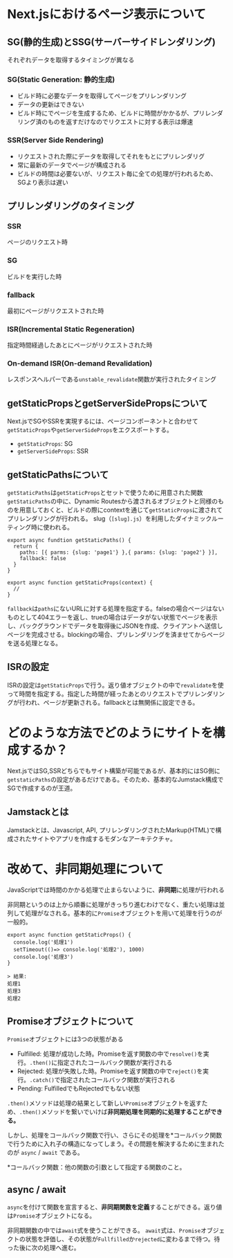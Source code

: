 # Next.jsにおけるページ表示について

## SG(静的生成)とSSG(サーバーサイドレンダリング)
それぞれデータを取得するタイミングが異なる

### SG(Static Generation: 静的生成)
- ビルド時に必要なデータを取得してページをプリレンダリング
- データの更新はできない
- ビルド時にでページを生成するため、ビルドに時間がかかるが、プリレンダリング済のものを返すだけなのでリクエストに対する表示は爆速

### SSR(Server Side Rendering)
- リクエストされた際にデータを取得してそれをもとにプリレンダリグ
- 常に最新のデータでページが構成される
- ビルドの時間は必要ないが、リクエスト毎に全ての処理が行われるため、SGより表示は遅い

## プリレンダリングのタイミング
### SSR
ページのリクエスト時
### SG
ビルドを実行した時
### fallback
最初にページがリクエストされた時
### ISR(Incremental Static Regeneration)
指定時間経過したあとにページがリクエストされた時
### On-demand ISR(On-demand Revalidation)
レスポンスヘルパーである`unstable_revalidate`関数が実行されたタイミング


## getStaticPropsとgetServerSidePropsについて
Next.jsでSGやSSRを実現するには、ページコンポーネントと合わせて`getStaticProps`や`getServerSideProps`をエクスポートする。

- `getStaticProps`: SG
- `getServerSideProps`: SSR

## getStaticPathsについて
`getStaticPaths`は`getStaticProps`とセットで使うために用意された関数
`getStaticPaths`の中に、Dynamic Routesから渡されるオブジェクトと同様のものを用意しておくと、ビルドの際にcontextを通じて`getStaticProps`に渡されてプリレンダリングが行われる。
slug（`[slug].js`）を利用したダイナミックルーティング時に使われる。

```
export async fundtion getStaticPaths() {
  return {
    paths: [{ parms: {slug: 'page1'} },{ params: {slug: 'page2'} }],
    fallback: false
  }
}

export async function getStaticProps(context) {
  //
}
```

`fallback`は`paths`にないURLに対する処理を指定する。falseの場合ページはないものとして404エラーを返し、trueの場合はデータがない状態でページを表示し、バックグラウンドでデータを取得後にJSONを作成、クライアントへ送信しページを完成させる。blockingの場合、プリレンダリングを済ませてからページを送る処理となる。

## ISRの設定
ISRの設定は`getStaticProps`で行う。返り値オブジェクトの中で`revalidate`を使って時間を指定する。指定した時間が経ったあとのリクエストでプリレンダリングが行われ、ページが更新される。fallbackとは無関係に設定できる。

# どのような方法でどのようにサイトを構成するか？

Next.jsではSG,SSRどちらでもサイト構築が可能であるが、基本的にはSG側に`getstaticPaths`の設定があるだけである。そのため、基本的なJumstack構成でSGで作成するのが王道。

## Jamstackとは
Jamstackとは、Javascript, API, プリレンダリングされたMarkup(HTML)で構成されたサイトやアプリを作成するモダンなアーキテクチャ。


# 改めて、非同期処理について
JavaScriptでは時間のかかる処理で止まらないように、**非同期**に処理が行われる

非同期というのは上から順番に処理がきっちり進むわけでなく、重たい処理は並列して処理がなされる。基本的に`Promise`オブジェクトを用いて処理を行うのが一般的。

```
export async function getStaticProps() {
  console.log('処理1')
  setTimeout(()=> console.log('処理2'), 1000)
  console.log('処理3')
}
```
```
> 結果:
処理1
処理3
処理2
```

## Promiseオブジェクトについて

`Promise`オブジェクトには3つの状態がある
- Fulfilled: 処理が成功した時。Promiseを返す関数の中で`resolve()`を実行。`.then()`に指定されたコールバック関数が実行される
- Rejected: 処理が失敗した時。Promiseを返す関数の中で`reject()`を実行。`.catch()`で指定されたコールバック関数が実行される
- Pending: FulfilledでもRejectedでもない状態

`.then()`メソッドは処理の結果として新しい`Promise`オブジェクトを返すため、`.then()`メソッドを繋いでいけば**非同期処理を同期的に処理することができる。**

しかし、処理をコールバック関数で行い、さらにその処理を*コールバック関数で行うために入れ子の構造になってしまう。その問題を解決するために生まれたのが `async` / `await` である。

*コールバック関数：他の関数の引数として指定する関数のこと。

## async / await

`async`を付けて関数を宣言すると、**非同期関数を定義**することができる。返り値は`Promise`オブジェクトになる。

非同期関数の中では`await`式を使うことができる。
`await`式は、`Promise`オブジェクトの状態を評価し、その状態が`Fullfilled`か`rejected`に変わるまで待つ。待った後に次の処理へ進む。




